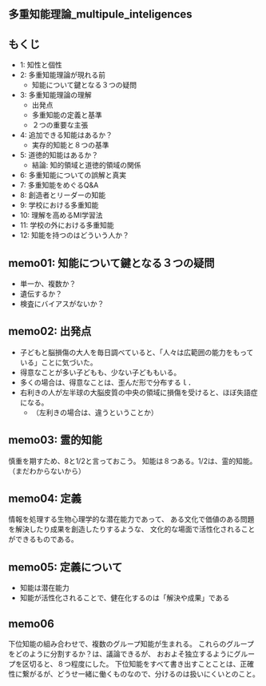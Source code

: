 多重知能理論_multipule_inteligences
---

## もくじ
- 1: 知性と個性
- 2: 多重知能理論が現れる前
  - 知能について鍵となる３つの疑問
- 3: 多重知能理論の理解
  - 出発点
  - 多重知能の定義と基準
  - ２つの重要な主張
- 4: 追加できる知能はあるか？
  - 実存的知能と８つの基準
- 5: 道徳的知能はあるか？
  - 結論: 知的領域と道徳的領域の関係
- 6: 多重知能についての誤解と真実
- 7: 多重知能をめぐるQ&A
- 8: 創造者とリーダーの知能
- 9: 学校における多重知能
- 10: 理解を高めるMI学習法
- 11: 学校の外における多重知能
- 12: 知能を持つのはどういう人か？

## memo01: 知能について鍵となる３つの疑問
- 単一か、複数か？
- 遺伝するか？
- 検査にバイアスがないか？

## memo02: 出発点
- 子どもと脳損傷の大人を毎日調べていると、「人々は広範囲の能力をもっている」ことに気づいた。
- 得意なことが多い子どもも、少ない子どももいる。
- 多くの場合は、得意なことは、歪んだ形で分布するｌ．
- 右利きの人が左半球の大脳皮質の中央の領域に損傷を受けると、ほぼ失語症になる。
  - （左利きの場合は、違うということか）

## memo03: 霊的知能
慎重を期すため、8と1/2と言っておこう。
知能は８つある。1/2は、霊的知能。（まだわからないから）

## memo04: 定義
情報を処理する生物心理学的な潜在能力であって、
ある文化で価値のある問題を解決したり成果を創造したりするような、
文化的な場面で活性化されることができるものである。

## memo05: 定義について
- 知能は潜在能力
- 知能が活性化されることで、健在化するのは「解決や成果」である

## memo06
下位知能の組み合わせで、複数のグループ知能が生まれる。
これらのグループをどのように分割するか？は、議論できるが、
おおよそ独立するようにグループを区切ると、８つ程度にした。
下位知能をすべて書き出すことことは、正確性に繋がるが、どうせ一緒に働くものなので、分けるのは扱いにくいとのこと。

